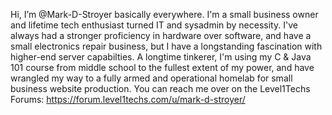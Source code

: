 Hi, I’m @Mark-D-Stroyer basically everywhere. 
I'm a small business owner and lifetime tech enthusiast turned IT and sysadmin by necessity. 
I've always had a stronger proficiency in hardware over software, and have a small electronics repair business, but I have a longstanding fascination with higher-end server capabilties. 
A longtime tinkerer, I'm using my C & Java 101 course from middle school to the fullest extent of my power, and have wrangled my way to a fully armed and operational homelab for small business website production. 
You can reach me over on the Level1Techs Forums: https://forum.level1techs.com/u/mark-d-stroyer/
<!---
Mark-D-Stroyer/Mark-D-Stroyer is a ✨ special ✨ repository because its `README.md` (this file) appears on your GitHub profile.
You can click the Preview link to take a look at your changes.
--->
